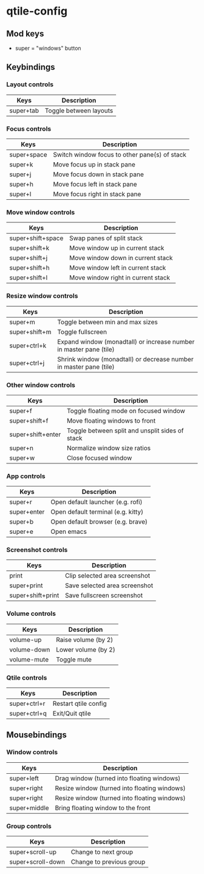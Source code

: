 # qtile-config

## Mod keys

- super = "windows" button

## Keybindings

### Layout controls

| Keys | Description |
| --- | --- |
| super+tab | Toggle between layouts |

### Focus controls

| Keys | Description |
| --- | --- |
| super+space | Switch window focus to other pane(s) of stack |
| super+k | Move focus up in stack pane |
| super+j | Move focus down in stack pane |
| super+h | Move focus left in stack pane |
| super+l | Move focus right in stack pane |

### Move window controls

| Keys | Description |
| --- | --- |
| super+shift+space | Swap panes of split stack |
| super+shift+k | Move window up in current stack |
| super+shift+j | Move window down in current stack |
| super+shift+h | Move window left in current stack |
| super+shift+l | Move window right in current stack |

### Resize window controls

| Keys | Description |
| --- | --- |
| super+m | Toggle between min and max sizes |
| super+shift+m | Toggle fullscreen |
| super+ctrl+k | Expand window (monadtall) or increase number in master pane (tile) |
| super+ctrl+j | Shrink window (monadtall) or decrease number in master pane (tile) |

### Other window controls

| Keys | Description |
| --- | --- |
| super+f | Toggle floating mode on focused window |
| super+shift+f | Move floating windows to front |
| super+shift+enter | Toggle between split and unsplit sides of stack |
| super+n | Normalize window size ratios |
| super+w | Close focused window |

### App controls

| Keys | Description |
| --- | --- |
| super+r | Open default launcher (e.g. rofi) |
| super+enter | Open default terminal (e.g. kitty) |
| super+b | Open default browser (e.g. brave) |
| super+e | Open emacs |

### Screenshot controls

| Keys | Description |
| --- | --- |
| print | Clip selected area screenshot |
| super+print | Save selected area screenshot |
| super+shift+print | Save fullscreen screenshot |

### Volume controls

| Keys | Description |
| --- | --- |
| volume-up | Raise volume (by 2) |
| volume-down | Lower volume (by 2) |
| volume-mute | Toggle mute |

### Qtile controls

| Keys | Description |
| --- | --- |
| super+ctrl+r | Restart qtile config |
| super+ctrl+q | Exit/Quit qtile |

## Mousebindings

### Window controls

| Keys | Description |
| --- | --- |
| super+left | Drag window (turned into floating windows) |
| super+right | Resize window (turned into floating windows) |
| super+right | Resize window (turned into floating windows) |
| super+middle | Bring floating window to the front |

### Group controls

| Keys | Description |
| --- | --- |
| super+scroll-up | Change to next group |
| super+scroll-down | Change to previous group |
